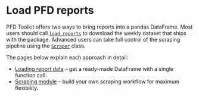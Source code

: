 # Load PFD reports

PFD Toolkit offers two ways to bring reports into a pandas DataFrame.
Most users should call [`load_reports`](load_reports.md) to download the
weekly dataset that ships with the package.  Advanced users can take
full control of the scraping pipeline using the [`Scraper`](scraper.md)
class.

The pages below explain each approach in detail:

- [Loading report data](load_reports.md) – get a ready-made DataFrame with a single function call.
- [Scraping module](scraper.md) – build your own scraping workflow for maximum flexibility.
